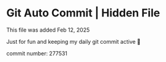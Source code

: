 # Git Auto Commit | Hidden File

This file was added Feb 12, 2025

Just for fun and keeping my daily git commit active 🤪

commit number: 277531
